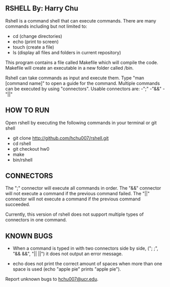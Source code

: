 RSHELL By: Harry Chu
----------------------------------


Rshell is a command shell that can execute commands.
There are many commands including but not limited to:
- cd (change directories)
- echo (print to screen)
- touch (create a file)
- ls (display all files and folders in current repository)

This program contains a file called Makefile which will compile the code.
Makefile will create an executable in a new folder called /bin.

Rshell can take commands as input and execute them. Type "man [command name]"
to open a guide for the command. Multiple commands can be executed by using
"connectors".
Usable connectors are:
-";"
-"&&"
-"||"

HOW TO RUN
----------------------------------
Open rshell by executing the following commands in your terminal or git shell
- git clone  http://github.com/hchu007/rshell.git
- cd rshell
- git checkout hw0
- make
- bin/rshell

CONNECTORS
----------------------------------
The ";" connector will execute all commands in order.
The "&&" connector will not execute a command if the previous command failed.
The "||" connector will not execute a command if the previous command succeeded.

Currently, this version of rshell does not support multiple types of connectors in one command.


KNOWN BUGS
----------------------------------
- When a command is typed in with two connectors side by side, ("; ;", "&& &&", "|| ||")
  it does not output an error message.

- echo does not print the correct amount of spaces when more than one space is used
	(echo "apple                      pie" prints "apple pie").








Report unknown bugs to hchu007@ucr.edu.


